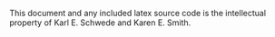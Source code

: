 This document and any included latex source code is the intellectual property of Karl E. Schwede and Karen E. Smith.  
